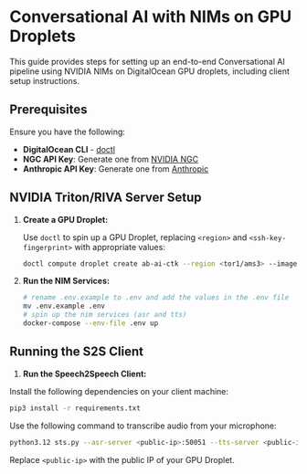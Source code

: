 
# Conversational AI with NIMs on GPU Droplets

This guide provides steps for setting up an end-to-end Conversational AI pipeline using NVIDIA NIMs on DigitalOcean GPU droplets, including client setup instructions.

## Prerequisites

Ensure you have the following:

- **DigitalOcean CLI** - [doctl](https://docs.digitalocean.com/reference/doctl/how-to/install/)
- **NGC API Key**: Generate one from [NVIDIA NGC](https://org.ngc.nvidia.com/setup/api-key)
- **Anthropic API Key**: Generate one from [Anthropic](https://docs.anthropic.com/en/api/getting-started)

## NVIDIA Triton/RIVA Server Setup

1. **Create a GPU Droplet:**

   Use `doctl` to spin up a GPU Droplet, replacing `<region>` and `<ssh-key-fingerprint>` with appropriate values:

   ```bash
   doctl compute droplet create ab-ai-ctk --region <tor1/ams3> --image gpu-h100x1-base --size gpu-h100x1-80gb --ssh-keys <ssh-key-fingerprint>
   ```

2. **Run the NIM Services:**

   ```bash
   # rename .env.example to .env and add the values in the .env file
   mv .env.example .env
   # spin up the nim services (asr and tts)
   docker-compose --env-file .env up
   ```

## Running the S2S Client

1. **Run the Speech2Speech Client:**

Install the following dependencies on your client machine:

```bash
pip3 install -r requirements.txt
```

Use the following command to transcribe audio from your microphone:

```bash
python3.12 sts.py --asr-server <public-ip>:50051 --tts-server <public-ip>:50052 --language-code en-US --input-device 0 --output-device 1 --stream
```

Replace `<public-ip>` with the public IP of your GPU Droplet.
